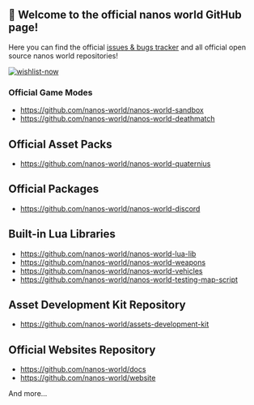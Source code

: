 ## 👋 Welcome to the official nanos world GitHub page!

Here you can find the official [issues & bugs tracker](https://issues.nanos.world) and all official open source nanos world repositories!

[![wishlist-now](https://user-images.githubusercontent.com/6226807/167411599-80e71bae-d60a-466a-af5e-a9bc0180c1db.png)](https://store.steampowered.com/app/1841660/nanos_world/)

### Official Game Modes
- https://github.com/nanos-world/nanos-world-sandbox
- https://github.com/nanos-world/nanos-world-deathmatch

## Official Asset Packs
- https://github.com/nanos-world/nanos-world-quaternius

## Official Packages
- https://github.com/nanos-world/nanos-world-discord

## Built-in Lua Libraries
- https://github.com/nanos-world/nanos-world-lua-lib
- https://github.com/nanos-world/nanos-world-weapons
- https://github.com/nanos-world/nanos-world-vehicles
- https://github.com/nanos-world/nanos-world-testing-map-script

## Asset Development Kit Repository
- https://github.com/nanos-world/assets-development-kit

## Official Websites Repository
- https://github.com/nanos-world/docs
- https://github.com/nanos-world/website

And more...
